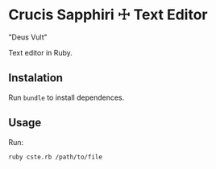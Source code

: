 # Crucis Sapphiri ☩ Text Editor

"Deus Vult"

Text editor in Ruby.

## Instalation

Run `bundle` to install dependences.

## Usage

Run:

    ruby cste.rb /path/to/file
